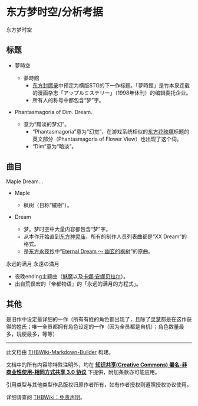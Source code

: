 # 东方梦时空/分析考据

<!-- source html: G:\repos\THBWiki-Markdown-Builder\THBWikiMarkdown\Temp\main\9\97\ns0%3A%E4%B8%9C%E6%96%B9%E6%A2%A6%E6%97%B6%E7%A9%BA%2F%E5%88%86%E6%9E%90%E8%80%83%E6%8D%AE.html -->

东方梦时空

## 标题
- 夢時空
  - 夢時館
    - [东方封魔录](./附带文档-东方封魔录-Manual.md)中预定为横版STG的下一作标题。「夢時館」是竹本泉连载的漫画杂志「アップルミステリー」（1998年休刊）的编辑委托企业。
    - 所有人的称号中都包含“梦”字。


- Phantasmagoria of Dim. Dream.
  - 意为“黯淡的梦幻”。
    - “Phantasmagoria”意为“幻觉”，在游戏系统相似的[东方花映塚](./东方花映塚.md)标题的英文部分（Phantasmagoria of Flower View）也出现了这个词。
    - “Dim”意为“暗淡”。



## 曲目
  
Maple Dream...
  

- Maple
  - 枫树（日称“槭樹”）。

- Dream
  - 梦。梦时空中大量内容都包含“梦”字。
  - 从本作开始直到[东方神灵庙](./东方神灵庙.md)，所有的制作人员列表曲都是“XX Dream”的格式。
  - 是[东方永夜抄](./东方永夜抄.md)中“[Eternal Dream ～ 幽玄的枫树](./Eternal_Dream_～_幽玄的枫树.md)”的原曲。


  
永远的满月 永遠の満月
  

- 夜晚ending主题曲（[魅魔](./魅魔.md)以及[卡娜·安娜贝拉尔](./卡娜·安娜贝拉尔.md)）。
- 出自荒俣宏的『帝都物语』的「永远的满月的方程式」。

## 其他
  
是旧作中设定最详细的一作（所有有姓的角色都出现了，且除了[灵梦](./博丽灵梦（旧作角色）.md)都是在这作获得的姓氏；唯一全员都拥有角色设定的一作（因为全员都是自机）；角色数量最多，玩梗最多，等等）
  





---

此文档由 [THBWiki-Markdown-Builder](https://github.com/Delsin-Yu/THBWiki-Markdown-Builder) 构建。

文档中的所有内容除特殊注明外，均在 [**知识共享(Creative Commons) 署名-非商业性使用-相同方式共享 3.0 协议**](https://creativecommons.org/licenses/by-sa/3.0/deed.zh-hans) 下提供，附加条款亦可能应用。

引用类型与其他类型作品版权归原作者所有，如有作者授权则遵照授权协议使用。

详细请查阅 [THBWiki：免责声明](https://thbwiki.cc/THBWiki:%E5%85%8D%E8%B4%A3%E5%A3%B0%E6%98%8E)。

